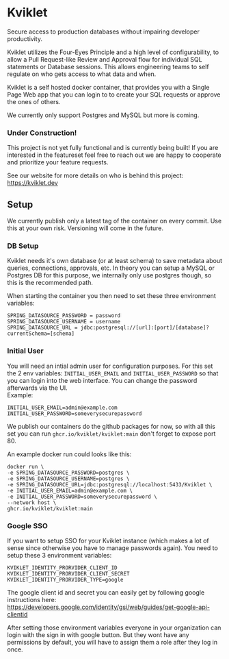 # Kviklet

Secure access to production databases without impairing developer productivity.

Kviklet utilizes the Four-Eyes Principle and a high level of configurability, to allow a Pull Request-like Review and Approval flow for individual SQL statements or Database sessions. This allows engineering teams to self regulate on who gets access to what data and when.

Kviklet is a self hosted docker container, that provides you with a Single Page Web app that you can login to to create your SQL requests or approve the ones of others.

We currently only support Postgres and MySQL but more is coming.

### Under Construction!

This project is not yet fully functional and is currently being built! If you are interested in the featureset feel free to reach out we are happy to cooperate and prioritize your feature requests.

See our website for more details on who is behind this project: https://kviklet.dev

## Setup

We currently publish only a latest tag of the container on every commit. Use this at your own risk. Versioning will come in the future.

### DB Setup

Kviklet needs it's own database (or at least schema) to save metadata about queries, connections, approvals, etc.
In theory you can setup a MySQL or Postgres DB for this purpose, we internally only use postgres though, so this is the recommended path.

When starting the container you then need to set these three environment variables:

```
SPRING_DATASOURCE_PASSWORD = password
SPRING_DATASOURCE_USERNAME = username
SPRING_DATASOURCE_URL = jdbc:postgresql://[url]:[port]/[database]?currentSchema=[schema]
```

### Initial User

You will need an intial admin user for configuration purposes. For this set the 2 env variables:
`INITIAL_USER_EMAIL` and `INITIAL_USER_PASSWORD` so that you can login into the web interface. You can change the password afterwards via the UI.  
Example:

```
INITIAL_USER_EMAIL=admin@example.com
INITIAL_USER_PASSWORD=someverysecurepassword
```

We publish our containers do the github packages for now, so with all this set you can run `ghcr.io/kviklet/kviklet:main` don't forget to expose port 80.

An example docker run could looks like this:

```
docker run \
-e SPRING_DATASOURCE_PASSWORD=postgres \
-e SPRING_DATASOURCE_USERNAME=postgres \
-e SPRING_DATASOURCE_URL=jdbc:postgresql://localhost:5433/Kviklet \
-e INITIAL_USER_EMAIL=admin@example.com \
-e INITIAL_USER_PASSWORD=someverysecurepassword \
--network host \
ghcr.io/kviklet/kviklet:main
```

### Google SSO

If you want to setup SSO for your Kviklet instance (which makes a lot of sense since otherwise you have to manage passwords again).
You need to setup these 3 environment variables:

```
KVIKLET_IDENTITY_PRORVIDER_CLIENT_ID
KVIKLET_IDENTITY_PRORVIDER_CLIENT_SECRET
KVIKLET_IDENTITY_PRORVIDER_TYPE=google
```

The google client id and secret you can easily get by following google instructions here:
https://developers.google.com/identity/gsi/web/guides/get-google-api-clientid

After setting those environment variables everyone in your organization can login with the sign in with google button. But they wont have any permissions by default, you will have to assign them a role after they log in once.

